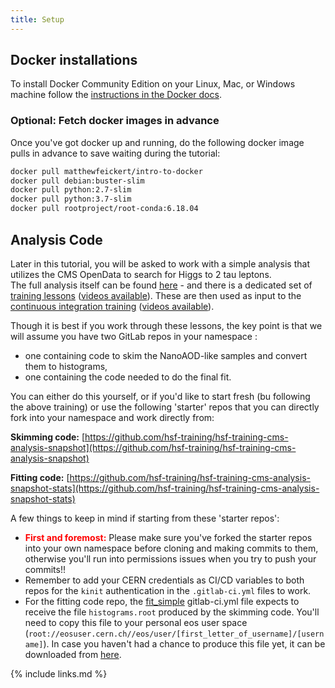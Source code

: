 ```yaml
---
title: Setup
---
```


## Docker installations

To install Docker Community Edition on your Linux, Mac, or Windows machine follow the [instructions in the Docker docs](https://docs.docker.com/install/).

### Optional: Fetch docker images in advance

Once you've got docker up and running, do the following docker image pulls in advance to save waiting during the tutorial:

~~~bash
docker pull matthewfeickert/intro-to-docker
docker pull debian:buster-slim
docker pull python:2.7-slim
docker pull python:3.7-slim
docker pull rootproject/root-conda:6.18.04
~~~

## Analysis Code

Later in this tutorial, you will be asked to work with a simple analysis that utilizes the CMS OpenData to search for Higgs to 2 tau leptons.  
The full analysis itself can be found [here](https://github.com/hsf-training/hsf-training-cms-analysis) - and there is a dedicated set of [training lessons](https://hsf-training.github.io/hsf-training-cms-analysis-webpage/index.html) ([videos available](https://www.youtube.com/watch?v=gplMywJAFDI&list=PLKZ9c4ONm-Vk0wnDKaaovoEkOk3PVdL0V)). 
These are then used as input to the [continuous integration training](https://hsf-training.github.io/hsf-training-cicd/) ([videos available](https://www.youtube.com/watch?v=NcVGX8zWzQY&list=PLKZ9c4ONm-VmmTObyNWpz4hB3Hgx8ZWSb)).  

Though it is best if you work through these lessons, the key point is that we will assume you have two GitLab repos in your namespace : 

* one containing code to skim the NanoAOD-like samples and convert them to histograms, 
* one  containing the code needed to do the final fit.  

You can either do this yourself, or if you'd like to start fresh (bu following the above training) or use the following  'starter' repos that you can directly fork into your namespace and work directly from:

**Skimming code:** [https://github.com/hsf-training/hsf-training-cms-analysis-snapshot](https://github.com/hsf-training/hsf-training-cms-analysis-snapshot)

**Fitting code:** [https://github.com/hsf-training/hsf-training-cms-analysis-snapshot-stats](https://github.com/hsf-training/hsf-training-cms-analysis-snapshot-stats)

A few things to keep in mind if starting from these 'starter repos':

* **<font color="red">First and foremost:</font>** Please make sure you've forked the starter repos into your own namespace before cloning and making commits to them, otherwise you'll run into permissions issues when you try to push your commits!!
* Remember to add your CERN credentials as CI/CD variables to both repos for the `kinit` authentication in the `.gitlab-ci.yml` files to work. 
* For the fitting code repo, the [fit_simple](https://github.com/hsf-training/hsf-training-cms-analysis-snapshot-stats/blob/master/.gitlab-ci.yml#L5) gitlab-ci.yml file expects to receive the file `histograms.root` produced by the skimming code. You'll need to copy this file to your personal eos user space (`root://eosuser.cern.ch//eos/user/[first_letter_of_username]/[username]`). In case you haven't had a chance to produce this file yet, it can be downloaded from [here](https://cernbox.cern.ch/index.php/s/LADW94G9fjY7hjF).

{% include links.md %}
